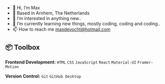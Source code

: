 - 👋 Hi, I’m Max
- 📍 Based in Arnhem, The Netherlands
- 👀 I’m interested in anything new..
- 🌱 I’m currently learning new things, mostly coding, coding and coding..
- 📫 How to reach me maxdevocht@hotmail.com

## 📦 Toolbox

**Frontend Development:** `HTML` `CSS` `JavaScript` `React` `Material-UI` `Framer-Motion`
 
**Version Control:** `Git` `GitHub Desktop`
